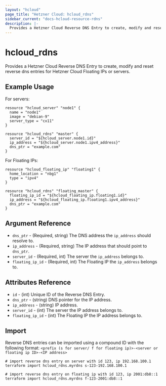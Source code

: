 ```yaml
---
layout: "hcloud"
page_title: "Hetzner Cloud: hcloud_rdns"
sidebar_current: "docs-hcloud-resource-rdns"
description: |-
  Provides a Hetzner Cloud Reverse DNS Entry to create, modify and reset reverse dns entries for Hetzner Cloud Floating IPs or servers.
---
```


# hcloud_rdns

Provides a Hetzner Cloud Reverse DNS Entry to create, modify and reset reverse dns entries for Hetzner Cloud Floating IPs or servers.

## Example Usage

For servers:

```hcl
resource "hcloud_server" "node1" {
  name = "node1"
  image = "debian-9"
  server_type = "cx11"
}

resource "hcloud_rdns" "master" {
  server_id = "${hcloud_server.node1.id}"
  ip_address = "${hcloud_server.node1.ipv4_address}"
  dns_ptr = "example.com"
}
```

For Floating IPs:

```hcl
resource "hcloud_floating_ip" "floating1" {
  home_location = "nbg1"
  type = "ipv4"
}

resource "hcloud_rdns" "floating_master" {
  floating_ip_id = "${hcloud_floating_ip.floating1.id}"
  ip_address = "${hcloud_floating_ip.floating1.ipv4_address}"
  dns_ptr = "example.com"
}
```
## Argument Reference

- `dns_ptr` - (Required, string) The DNS address the `ip_address` should resolve to.
- `ip_address` - (Required, string) The IP address that should point to `dns_ptr`.
- `server_id` - (Required, int) The server the `ip_address` belongs to.
- `floating_ip_id` - (Required, int) The Floating IP the `ip_address` belongs to.

## Attributes Reference

- `id` - (int) Unique ID of the Reverse DNS Entry.
- `dns_ptr` - (string) DNS pointer for the IP address.
- `ip_address` - (string) IP address.
- `server_id` - (int) The server the IP address belongs to.
- `floating_ip_id` - (int) The Floating IP the IP address belongs to.

## Import

Reverse DNS entries can be imported using a compound ID with the following format:
`<prefix (s for server/ f for floating ip)>-<server or floating ip ID>-<IP address>`

```
# import reverse dns entry on server with id 123, ip 192.168.100.1
terraform import hcloud_rdns.myrdns s-123-192.168.100.1

# import reverse dns entry on floating ip with id 123, ip 2001:db8::1
terraform import hcloud_rdns.myrdns f-123-2001:db8::1
```

